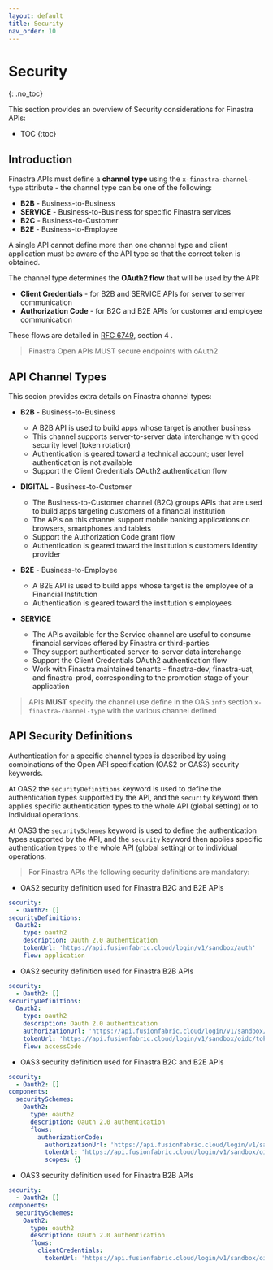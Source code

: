 ```yaml
---
layout: default
title: Security
nav_order: 10
---
```


# Security
{: .no_toc}

This section provides an overview of Security considerations for Finastra APIs:
- TOC
{:toc}

## Introduction

Finastra APIs must define a **channel type** using the `x-finastra-channel-type` attribute - the channel type can be one of the following:
- **B2B** - Business-to-Business
- **SERVICE** - Business-to-Business for specific Finastra services 
- **B2C** - Business-to-Customer
- **B2E** - Business-to-Employee

A single API cannot define more than one channel type and client application must be aware of the API type 
so that the correct token is obtained.

The channel type determines the **OAuth2 flow** that will be used by the API: 
- **Client Credentials** - for B2B and SERVICE APIs for server to server communication
- **Authorization Code** - for B2C and B2E APIs for customer and employee communication

These flows are detailed in [RFC 6749](https://datatracker.ietf.org/doc/html/rfc6749), section 4 .

> Finastra Open APIs MUST secure endpoints with oAuth2 


## API Channel Types

This secion provides extra details on Finastra channel types:

- **B2B** - Business-to-Business
  - A B2B API is used to build apps whose target is another business
  - This channel supports server-to-server data interchange with good security level (token rotation)
  - Authentication is geared toward a technical account; user level authentication is not available
  - Support the Client Credentials OAuth2 authentication flow

- **DIGITAL** - Business-to-Customer	
  - The Business-to-Customer channel (B2C) groups APIs that are used to build apps targeting customers of a financial institution
  - The APIs on this channel support mobile banking applications on browsers, smartphones and tablets
  - Support the Authorization Code grant flow
  - Authentication is geared toward the institution's customers Identity provider

- **B2E** - Business-to-Employee
  - A B2E API is used to build apps whose target is the employee of a Financial Institution
  - Authentication is geared toward the institution's employees

- **SERVICE** 
  - The APIs available for the Service channel are useful to consume  financial services offered by Finastra or third-parties
  - They support authenticated server-to-server data interchange
  - Support the Client Credentials OAuth2 authentication flow
  - Work with Finastra maintained tenants - finastra-dev, finastra-uat, and finastra-prod, corresponding to the promotion stage of your application


> APIs **MUST** specify the channel use define in the OAS  `info` section `x-finastra-channel-type` with the various channel defined


## API Security Definitions

Authentication for a specific channel types is described by using combinations of the Open API specification (OAS2 or OAS3) security keywords.

At OAS2 the `securityDefinitions` keyword is used to define the authentication types supported by the API, and the `security` keyword then applies specific authentication types to the whole API (global setting) or to individual operations.

At OAS3 the `securitySchemes` keyword is used to define the authentication types supported by the API, and the `security` keyword then applies specific authentication types to the whole API (global setting) or to individual operations.

> For Finastra APIs the following security definitions are mandatory:


- OAS2 security definition used for Finastra B2C and B2E APIs

```yaml
security:
  - Oauth2: []
securityDefinitions:
  Oauth2:
    type: oauth2
    description: Oauth 2.0 authentication
    tokenUrl: 'https://api.fusionfabric.cloud/login/v1/sandbox/auth'
    flow: application
```

- OAS2 security definition used for Finastra B2B APIs

```yaml
security:
  - Oauth2: []
securityDefinitions:
  Oauth2:
    type: oauth2
    description: Oauth 2.0 authentication
    authorizationUrl: 'https://api.fusionfabric.cloud/login/v1/sandbox/oidc/authorize'
    tokenUrl: 'https://api.fusionfabric.cloud/login/v1/sandbox/oidc/token'
    flow: accessCode
```

- OAS3 security definition used for Finastra B2C and B2E APIs

```yaml
security:
  - Oauth2: []
components:
  securitySchemes:
    Oauth2:
      type: oauth2
      description: Oauth 2.0 authentication
      flows:
        authorizationCode:
          authorizationUrl: 'https://api.fusionfabric.cloud/login/v1/sandbox/oidc/auth'
          tokenUrl: 'https://api.fusionfabric.cloud/login/v1/sandbox/oidc/token'
          scopes: {}
```

- OAS3 security definition used for Finastra B2B APIs

```yaml
security:
  - Oauth2: []
components:
  securitySchemes:
    Oauth2:
      type: oauth2
      description: Oauth 2.0 authentication
      flows:
        clientCredentials:
          tokenUrl: 'https://api.fusionfabric.cloud/login/v1/sandbox/oidc/token'
```

